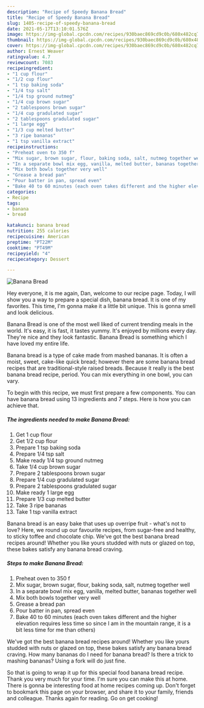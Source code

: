 ```yaml
---
description: "Recipe of Speedy Banana Bread"
title: "Recipe of Speedy Banana Bread"
slug: 1405-recipe-of-speedy-banana-bread
date: 2021-05-17T13:10:01.576Z
image: https://img-global.cpcdn.com/recipes/930baec869cd9c0b/680x482cq70/banana-bread-recipe-main-photo.jpg
thumbnail: https://img-global.cpcdn.com/recipes/930baec869cd9c0b/680x482cq70/banana-bread-recipe-main-photo.jpg
cover: https://img-global.cpcdn.com/recipes/930baec869cd9c0b/680x482cq70/banana-bread-recipe-main-photo.jpg
author: Ernest Weaver
ratingvalue: 4.7
reviewcount: 7083
recipeingredient:
- "1 cup flour"
- "1/2 cup flour"
- "1 tsp baking soda"
- "1/4 tsp salt"
- "1/4 tsp ground nutmeg"
- "1/4 cup brown sugar"
- "2 tablespoons brown sugar"
- "1/4 cup gradulated sugar"
- "2 tablespoons gradulated sugar"
- "1 large egg"
- "1/3 cup melted butter"
- "3 ripe bananas"
- "1 tsp vanilla extract"
recipeinstructions:
- "Preheat oven to 350 f"
- "Mix sugar, brown sugar, flour, baking soda, salt, nutmeg together well"
- "In a separate bowl mix egg, vanilla, melted butter, bananas together well"
- "Mix both bowls together very well"
- "Grease a bread pan"
- "Pour batter in pan, spread even"
- "Bake 40 to 60 minutes (each oven takes different and the higher elevation requires less time so since I am in the mountain range, it is a bit less time for me than others)"
categories:
- Recipe
tags:
- banana
- bread

katakunci: banana bread 
nutrition: 255 calories
recipecuisine: American
preptime: "PT22M"
cooktime: "PT49M"
recipeyield: "4"
recipecategory: Dessert

---
```



![Banana Bread](https://img-global.cpcdn.com/recipes/930baec869cd9c0b/680x482cq70/banana-bread-recipe-main-photo.jpg)

Hey everyone, it is me again, Dan, welcome to our recipe page. Today, I will show you a way to prepare a special dish, banana bread. It is one of my favorites. This time, I'm gonna make it a little bit unique. This is gonna smell and look delicious.

Banana Bread is one of the most well liked of current trending meals in the world. It's easy, it is fast, it tastes yummy. It's enjoyed by millions every day. They're nice and they look fantastic. Banana Bread is something which I have loved my entire life.

Banana bread is a type of cake made from mashed bananas. It is often a moist, sweet, cake-like quick bread; however there are some banana bread recipes that are traditional-style raised breads. Because it really is the best banana bread recipe, period. You can mix everything in one bowl, you can vary.


To begin with this recipe, we must first prepare a few components. You can have banana bread using 13 ingredients and 7 steps. Here is how you can achieve that.

<!--inarticleads1-->

##### The ingredients needed to make Banana Bread:

1. Get 1 cup flour
1. Get 1/2 cup flour
1. Prepare 1 tsp baking soda
1. Prepare 1/4 tsp salt
1. Make ready 1/4 tsp ground nutmeg
1. Take 1/4 cup brown sugar
1. Prepare 2 tablespoons brown sugar
1. Prepare 1/4 cup gradulated sugar
1. Prepare 2 tablespoons gradulated sugar
1. Make ready 1 large egg
1. Prepare 1/3 cup melted butter
1. Take 3 ripe bananas
1. Take 1 tsp vanilla extract


Banana bread is an easy bake that uses up overripe fruit - what&#39;s not to love? Here, we round up our favourite recipes, from sugar-free and healthy, to sticky toffee and chocolate chip. We&#39;ve got the best banana bread recipes around! Whether you like yours studded with nuts or glazed on top, these bakes satisfy any banana bread craving. 

<!--inarticleads2-->

##### Steps to make Banana Bread:

1. Preheat oven to 350 f
1. Mix sugar, brown sugar, flour, baking soda, salt, nutmeg together well
1. In a separate bowl mix egg, vanilla, melted butter, bananas together well
1. Mix both bowls together very well
1. Grease a bread pan
1. Pour batter in pan, spread even
1. Bake 40 to 60 minutes (each oven takes different and the higher elevation requires less time so since I am in the mountain range, it is a bit less time for me than others)


We&#39;ve got the best banana bread recipes around! Whether you like yours studded with nuts or glazed on top, these bakes satisfy any banana bread craving. How many bananas do I need for banana bread? Is there a trick to mashing bananas? Using a fork will do just fine. 

So that is going to wrap it up for this special food banana bread recipe. Thank you very much for your time. I'm sure you can make this at home. There is gonna be interesting food at home recipes coming up. Don't forget to bookmark this page on your browser, and share it to your family, friends and colleague. Thanks again for reading. Go on get cooking!
